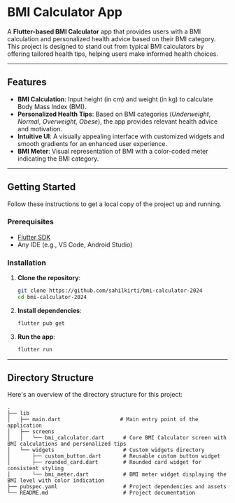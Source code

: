 # BMI Calculator App

A **Flutter-based BMI Calculator** app that provides users with a BMI calculation and personalized health advice based on their BMI category. This project is designed to stand out from typical BMI calculators by offering tailored health tips, helping users make informed health choices.

---

## Features

- **BMI Calculation**: Input height (in cm) and weight (in kg) to calculate Body Mass Index (BMI).
- **Personalized Health Tips**: Based on BMI categories (_Underweight_, _Normal_, _Overweight_, _Obese_), the app provides relevant health advice and motivation.
- **Intuitive UI**: A visually appealing interface with customized widgets and smooth gradients for an enhanced user experience.
- **BMI Meter**: Visual representation of BMI with a color-coded meter indicating the BMI category.

---

## Getting Started

Follow these instructions to get a local copy of the project up and running.

### Prerequisites

- [Flutter SDK](https://flutter.dev/docs/get-started/install)
- Any IDE (e.g., VS Code, Android Studio)

### Installation

1. **Clone the repository**:
    ```bash
    git clone https://github.com/sahilkirti/bmi-calculator-2024
    cd bmi-calculator-2024
    ```

2. **Install dependencies**:
    ```bash
    flutter pub get
    ```

3. **Run the app**:
    ```bash
    flutter run
    ```

---

## Directory Structure

Here's an overview of the directory structure for this project:

```plaintext
.
├── lib
│   ├── main.dart                   # Main entry point of the application
│   ├── screens
│   │   └── bmi_calculator.dart      # Core BMI Calculator screen with BMI calculations and personalized tips
│   └── widgets                      # Custom widgets directory
│       ├── custom_button.dart       # Reusable custom button widget
│       ├── rounded_card.dart        # Rounded card widget for consistent styling
│       └── bmi_meter.dart           # BMI meter widget displaying the BMI level with color indication
├── pubspec.yaml                     # Project dependencies and assets
└── README.md                        # Project documentation

